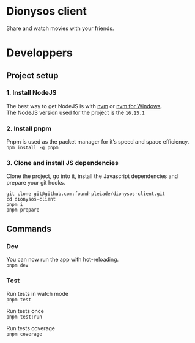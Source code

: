 # Dionysos client

Share and watch movies with your friends.

# Developpers

## Project setup

### 1. Install NodeJS

The best way to get NodeJS is with [nvm](https://github.com/nvm-sh/nvm) or [nvm for Windows](https://github.com/coreybutler/nvm-windows).  
The NodeJS version used for the project is the `16.15.1`

### 2. Install pnpm

Pnpm is used as the packet manager for it’s speed and space efficiency.  
`npm install -g pnpm`

### 3. Clone and install JS dependencies

Clone the project, go into it, install the Javascript dependencies
and prepare your git hooks.

```
git clone git@github.com:found-pleiade/dionysos-client.git
cd dionysos-client
pnpm i
pnpm prepare
```

## Commands

### Dev

You can now run the app with hot-reloading.  
`pnpm dev`

### Test

Run tests in watch mode  
`pnpm test`

Run tests once  
`pnpm test:run`

Run tests coverage  
`pnpm coverage`
